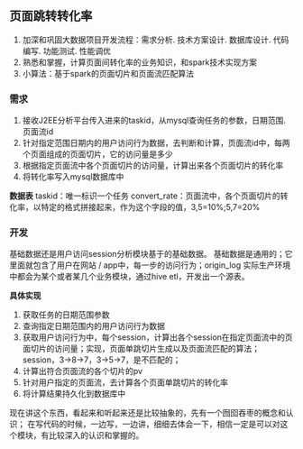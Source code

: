 ## 页面跳转转化率
1. 加深和巩固大数据项目开发流程：需求分析. 技术方案设计. 数据库设计. 代码编写. 功能测试. 性能调优
2. 熟悉和掌握，计算页面间转化率的业务知识，和spark技术实现方案
3. 小算法：基于spark的页面切片和页面流匹配算法

### 需求
1. 接收J2EE分析平台传入进来的taskid，从mysql查询任务的参数，日期范围. 页面流id
2. 针对指定范围日期内的用户访问行为数据，去判断和计算，页面流id中，每两个页面组成的页面切片，它的访问量是多少
3. 根据指定页面流中各个页面切片的访问量，计算出来各个页面切片的转化率
4. 将转化率写入mysql数据库中

**数据表**
taskid：唯一标识一个任务
convert_rate：页面流中，各个页面切片的转化率，以特定的格式拼接起来，作为这个字段的值，3,5=10%;5,7=20%

### 开发
基础数据还是用户访问session分析模块基于的基础数据。
基础数据是通用的；它里面就包含了用户在网站 / app中，每一步的访问行为；origin_log
实际生产环境中都会为某个或者某几个业务模块，通过hive etl，开发出一个源表。

**具体实现**
1. 获取任务的日期范围参数
2. 查询指定日期范围内的用户访问行为数据
3. 获取用户访问行为中，每个session，计算出各个session在指定页面流中的页面切片的访问量；实现，页面单跳切片生成以及页面流匹配的算法；session，3->8->7，3->5->7，是不匹配的；
4. 计算出符合页面流的各个切片的pv
5. 针对用户指定的页面流，去计算各个页面单跳切片的转化率
6. 将计算结果持久化到数据库中

现在讲这个东西，看起来和听起来还是比较抽象的，先有一个囫囵吞枣的概念和认识；
在写代码的时候，一边写，一边讲，细细去体会一下，相信一定是可以对这个模块，有比较深入的认识和掌握的。
